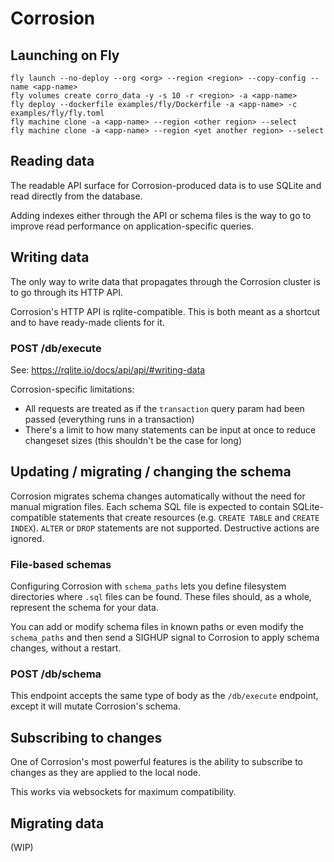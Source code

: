 # Corrosion

## Launching on Fly

```
fly launch --no-deploy --org <org> --region <region> --copy-config --name <app-name>
fly volumes create corro_data -y -s 10 -r <region> -a <app-name>
fly deploy --dockerfile examples/fly/Dockerfile -a <app-name> -c examples/fly/fly.toml
fly machine clone -a <app-name> --region <other region> --select
fly machine clone -a <app-name> --region <yet another region> --select
```

## Reading data

The readable API surface for Corrosion-produced data is to use SQLite and read directly from the database.

Adding indexes either through the API or schema files is the way to go to improve read performance on application-specific queries.

## Writing data

The only way to write data that propagates through the Corrosion cluster is to go through its HTTP API.

Corrosion's HTTP API is rqlite-compatible. This is both meant as a shortcut and to have ready-made clients for it.

### POST /db/execute

See: https://rqlite.io/docs/api/api/#writing-data

Corrosion-specific limitations:
- All requests are treated as if the `transaction` query param had been passed (everything runs in a transaction)
- There's a limit to how many statements can be input at once to reduce changeset sizes (this shouldn't be the case for long)

## Updating / migrating / changing the schema

Corrosion migrates schema changes automatically without the need for manual migration files. Each schema SQL file is expected to contain SQLite-compatible statements that create resources (e.g. `CREATE TABLE` and `CREATE INDEX`). `ALTER` or `DROP` statements are not supported. Destructive actions are ignored.

### File-based schemas

Configuring Corrosion with `schema_paths` lets you define filesystem directories where `.sql` files can be found. These files should, as a whole, represent the schema for your data.

You can add or modify schema files in known paths or even modify the `schema_paths` and then send a SIGHUP signal to Corrosion to apply schema changes, without a restart.

### POST /db/schema

This endpoint accepts the same type of body as the `/db/execute` endpoint, except it will mutate Corrosion's schema.

## Subscribing to changes

One of Corrosion's most powerful features is the ability to subscribe to changes as they are applied to the local node.

This works via websockets for maximum compatibility.

## Migrating data

(WIP)
